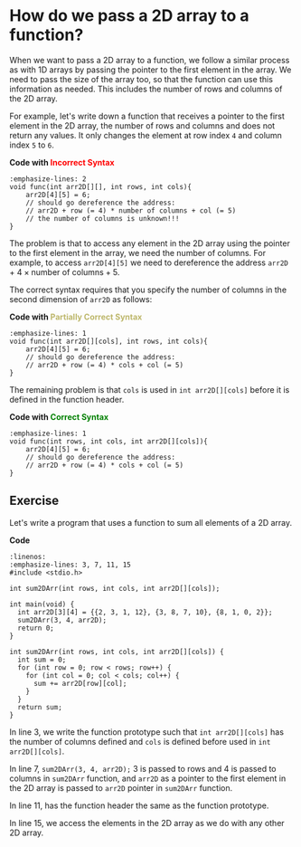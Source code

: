 # How do we pass a 2D array to a function?

When we want to pass a 2D array to a function, we follow a similar process as with 1D arrays by passing the pointer to the first element in the array. We need to pass the size of the array too, so that the function can use this information as needed. This includes the number of rows and columns of the 2D array.

For example, let's write down a function that receives a pointer to the first element in the 2D array, the number of rows and columns and does not return any values. It only changes the element at row index `4` and column index `5` to `6`.

**Code with <span style="color: red;">Incorrect Syntax</span>**

```{code-block} c
:emphasize-lines: 2
void func(int arr2D[][], int rows, int cols){
    arr2D[4][5] = 6; 
    // should go dereference the address:
    // arr2D + row (= 4) * number of columns + col (= 5)
    // the number of columns is unknown!!!
}
```

The problem is that to access any element in the 2D array using the pointer to the first element in the array, we need the number of columns. For example, to access `arr2D[4][5]` we need to dereference the address `arr2D` $+\mbox{ }4 \times \mbox{number of columns} + 5$.

The correct syntax requires that you specify the number of columns in the second dimension of `arr2D` as follows:

**Code with <span style="color: DarkKhaki;">Partially Correct Syntax</span>**

```{code-block} c
:emphasize-lines: 1
void func(int arr2D[][cols], int rows, int cols){
    arr2D[4][5] = 6; 
    // should go dereference the address:
    // arr2D + row (= 4) * cols + col (= 5)
}
```

The remaining problem is that `cols` is used in `int arr2D[][cols]` before it is defined in the function header.

**Code with <span style="color: green;">Correct Syntax</span>**

```{code-block} c
:emphasize-lines: 1
void func(int rows, int cols, int arr2D[][cols]){
    arr2D[4][5] = 6; 
    // should go dereference the address:
    // arr2D + row (= 4) * cols + col (= 5)
}
```


## Exercise

Let's write a program that uses a function to sum all elements of a 2D array. 

**Code**
```{code-block} c
:linenos: 
:emphasize-lines: 3, 7, 11, 15
#include <stdio.h>

int sum2DArr(int rows, int cols, int arr2D[][cols]);

int main(void) {
  int arr2D[3][4] = {{2, 3, 1, 12}, {3, 8, 7, 10}, {8, 1, 0, 2}};
  sum2DArr(3, 4, arr2D);
  return 0;
}

int sum2DArr(int rows, int cols, int arr2D[][cols]) {
  int sum = 0;
  for (int row = 0; row < rows; row++) {
    for (int col = 0; col < cols; col++) {
      sum += arr2D[row][col];
    }
  }
  return sum;
}
```

In line $3$, we write the function prototype such that `int arr2D[][cols]` has the number of columns defined and `cols` is defined before used in `int arr2D[][cols]`.

In line $7$, `sum2DArr(3, 4, arr2D);` $3$ is passed to rows and $4$ is passed to columns in `sum2DArr` function, and `arr2D` as a pointer to the first element in the 2D array is passed to `arr2D` pointer in `sum2DArr` function.

In line $11$, has the function header the same as the function prototype.

In line $15$, we access the elements in the 2D array as we do with any other 2D array.

